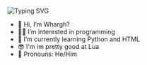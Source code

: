 <p>
    <img src="https://readme-typing-svg.herokuapp.com?font=Fira+Code&duration=2000&pause=1500&color=36C32E&multiline=true&width=435&lines=import+time;onprofile+%3D+True;while+onprofile%3A;++++time.sleep(1);++++print(%22Hi+im+Whargh!+%3A0)%22)" alt="Typing SVG" /></a>
</p>


- 👋 Hi, I’m Whargh?
- 👨‍💻 I’m interested in programming
- 🌱 I’m currently learning Python and HTML
- 😎 I'm im pretty good at Lua
- 🫃 Pronouns: He/Him
